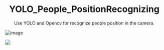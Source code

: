 
<div align="center">
    <h1>YOLO_People_PositionRecognizing</h1>
</div>

<div align="center"> 
<p> Use YOLO and Opencv for recognize people position in the camera. 
</p>
</div>



![image]({https://img.shields.io/badge/Codecov-F01F7A?style=for-the-badge&logo=Codecov&logoColor=white})

<img src="{https://img.shields.io/badge/Codecov-F01F7A?style=for-the-badge&logo=Codecov&logoColor=white}" />
